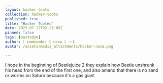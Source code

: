 ```yaml
---
layout: hacker-toots
collection: hacker-toots
published: true
title: "Hacker Tooted"
date: 2023-07-12T02:21:00Z
pinned: false
tags: [mastodon]
author: ⸸ commander ░ nova ⸸ :~$
avatar: /assets/media_attachments/hacker-nova.png

---
```


<p>I hope in the beginning of Beetlejuice 2 they explain how Beetle unshrunk his head from the end of the first one, and also amend that there is no sand or worms on Saturn because it&#39;s a gas giant</p>


